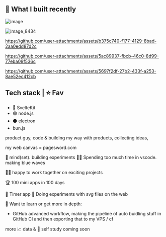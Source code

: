 ## 🎥 What I built recently

![image](https://github.com/user-attachments/assets/beb26ef2-5241-4cad-a07f-c3d07cbc56d5)

![image_8434](https://github.com/user-attachments/assets/7a9c81af-bd38-40c8-86c4-7b39b25d7e3b)

https://github.com/user-attachments/assets/b375c740-f177-4129-8bad-2aa0edd87d2c

https://github.com/user-attachments/assets/5ac89937-fbcb-46c0-8d99-77eba09f536c

https://github.com/user-attachments/assets/5697f2df-27b2-433f-a253-8ae52ec412cb

## Tech stack | ⭐ Fav

- 🧡 SvelteKit
- 🟢 node.js
- ⚫ electron
- bun.js

product guy, code & building my way with products, collecting ideas, 

my web canvas = pagesword.com

🧠 mind(set). building experiments 👨‍💻 Spending too much time in vscode. making blue waves






👨‍💻 happy to work together on exciting projects



🏆 100 mini apps in 100 days




🔹 Timer app
🔹 Doing experiments with svg files on the web




📘 Want to learn or get more in depth:
- GitHub advanced workflow, making the pipeline of auto buidling stuff in GitHub CI and then exporting that to my VPS / cf





more 📈 data & 🧠 self study coming soon

